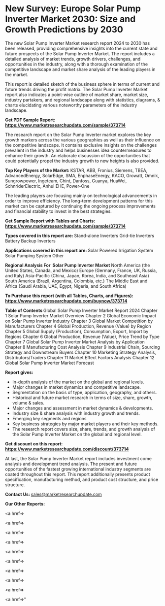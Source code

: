 # New Survey: Europe Solar Pump Inverter Market 2030: Size and Growth Predictions by 2030

The new Solar Pump Inverter Market research report 2024 to 2030 has been released, providing comprehensive insights into the current state and future prospects of the Solar Pump Inverter Market. The report includes a detailed analysis of market trends, growth drivers, challenges, and opportunities in the industry, along with a thorough examination of the competitive landscape and market share analysis of the leading players in the market.

This report is detailed sketch of the business sphere in terms of current and future trends driving the profit matrix. The Solar Pump Inverter Market report also indicates a point-wise outline of market share, market size, industry partakers, and regional landscape along with statistics, diagrams, &amp; charts elucidating various noteworthy parameters of the industry landscape.

<strong><b>Get PDF Sample Report: <a href=https://www.marketresearchupdate.com/sample/373714>https://www.marketresearchupdate.com/sample/373714</a></b></strong>

The research report on the Solar Pump Inverter market explores the key growth markers across the various geographies as well as their influence on the competitive landscape. It contains exclusive insights on the challenges prevalent in the industry and helps businesses idea countermeasures to enhance their growth. An elaborate discussion of the opportunities that could potentially propel the industry growth to new heights is also provided.

<strong><b>Top Key Players of the Market:
</b></strong>KSTAR, ABB, Fronius, Siemens, TBEA, AdvancedEnergy, SolarEdge, SMA, EnphaseEnergy, KACO, Growatt, Omnik, Sungrowpower, Ingeteam, Chint, Danfoss, Guanya, HuaWei, SchnriderElectric, Anhui EHE, Power-One<strong><b>
</b></strong>

The leading players are focusing mainly on technological advancements in order to improve efficiency. The long-term development patterns for this market can be captured by continuing the ongoing process improvements and financial stability to invest in the best strategies.

<strong><b>Get Sample Report with Tables and Charts: <a href=https://www.marketresearchupdate.com/sample/373714>https://www.marketresearchupdate.com/sample/373714</a></b></strong>

<strong><b>Types covered in this report are:
</b></strong>Stand-alone Inverters
Grid-tie Inverters
Battery Backup Inverters<strong><b>
</b></strong>

<strong><b>Applications covered in this report are:
</b></strong>Solar Powered Irrigation System
Solar Pumping System
Other<strong><b>
</b></strong>

<strong><b>Regional Analysis For  Solar Pump Inverter Market</b></strong><strong><b>
</b></strong>North America (the United States, Canada, and Mexico)
Europe (Germany, France, UK, Russia, and Italy)
Asia-Pacific (China, Japan, Korea, India, and Southeast Asia)
South America (Brazil, Argentina, Colombia, etc.)
The Middle East and Africa (Saudi Arabia, UAE, Egypt, Nigeria, and South Africa)

<strong><b>To Purchase this report (with all Tables, Charts, and Figures): <a href=https://www.marketresearchupdate.com/buynow/373714>https://www.marketresearchupdate.com/buynow/373714</a></b></strong>

<strong><b>Table of Contents</b></strong><strong><b>
</b></strong>Global Solar Pump Inverter Market Report 2024
Chapter 1 Solar Pump Inverter Market Overview
Chapter 2 Global Economic Impact on Solar Pump Inverter Industry
Chapter 3 Global Market Competition by Manufacturers
Chapter 4 Global Production, Revenue (Value) by Region
Chapter 5 Global Supply (Production), Consumption, Export, Import by Regions
Chapter 6 Global Production, Revenue (Value), Price Trend by Type
Chapter 7 Global Solar Pump Inverter Market Analysis by Application
Chapter 8 Manufacturing Cost Analysis
Chapter 9 Industrial Chain, Sourcing Strategy and Downstream Buyers
Chapter 10 Marketing Strategy Analysis, Distributors/Traders
Chapter 11 Market Effect Factors Analysis
Chapter 12 Global Solar Pump Inverter Market Forecast

<strong><b>Report gives:</b></strong>

- In-depth analysis of the market on the global and regional levels.
- Major changes in market dynamics and competitive landscape.
- Segmentation on the basis of type, application, geography, and others.
- Historical and future market research in terms of size, share, growth, volume &amp; sales.
- Major changes and assessment in market dynamics &amp; developments.
- Industry size &amp; share analysis with industry growth and trends.
- Emerging key segments and regions
- Key business strategies by major market players and their key methods.
- The research report covers size, share, trends, and growth analysis of the Solar Pump Inverter Market on the global and regional level.

<strong><b>Get discount on this report: <a href=https://www.marketresearchupdate.com/discount/373714>https://www.marketresearchupdate.com/discount/373714</a></b></strong>

At last, the Solar Pump Inverter Market report includes investment come analysis and development trend analysis. The present and future opportunities of the fastest growing international industry segments are coated throughout this report. This report additionally presents product specification, manufacturing method, and product cost structure, and price structure.

<strong><b>Contact Us:
</b></strong>sales@marketresearchupdate.com

<strong>Our Other Reports:</strong>

<a href=></a>

<a href=></a>

<a href=></a>

<a href=></a>

<a href=></a>

<a href=></a>

<a href=></a>

<a href=></a>

<a href=></a>

<a href=></a>"

